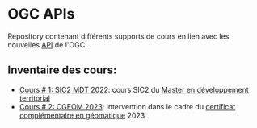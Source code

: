 # OGC APIs

Repository contenant différents supports de cours en lien avec les nouvelles [API](https://ogcapi.ogc.org/) de l'OGC.

## Inventaire des cours:

- [Cours # 1: SIC2 MDT 2022](https://mediacomem.github.io/cours-ogcapi/01_mdt-2022/index.html#1): cours SIC2 du [Master en développement territorial](https://www.unige.ch/sciences-societe/formations/masters/developpement-territorial)
- [Cours # 2: CGEOM 2023](https://mediacomem.github.io/cours-ogcapi/02_cgeom-2023/index.html#1): intervention dans le cadre du [certificat complémentaire en géomatique](https://www.unige.ch/cgeom/) 2023
